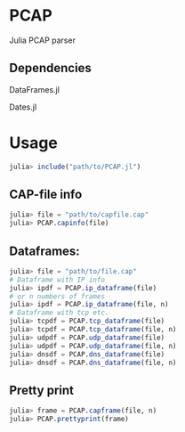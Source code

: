 # PCAP
Julia PCAP parser

## Dependencies

DataFrames.jl

Dates.jl

# Usage

```julia
julia> include("path/to/PCAP.jl")

```
## CAP-file info

```julia
julia> file = "path/to/capfile.cap"
julia> PCAP.capinfo(file)
```

## Dataframes:

```julia
julia> file = "path/to/file.cap"
# Dataframe with IP info
julia> ipdf = PCAP.ip_dataframe(file)
# or n numbers of frames
julia> ipdf = PCAP.ip_dataframe(file, n)
# Dataframe with tcp etc.
julia> tcpdf = PCAP.tcp_dataframe(file)
julia> tcpdf = PCAP.tcp_dataframe(file, n)
julia> udpdf = PCAP.udp_dataframe(file)
julia> udpdf = PCAP.udp_dataframe(file, n)
julia> dnsdf = PCAP.dns_dataframe(file)
julia> dnsdf = PCAP.dns_dataframe(file, n)
```

## Pretty print

```julia
julia> frame = PCAP.capframe(file, n)
julia> PCAP.prettyprint(frame)
```

